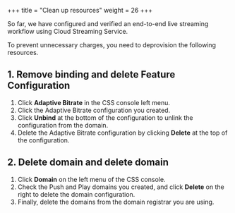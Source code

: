 +++
title = "Clean up resources"
weight = 26
+++

So far, we have configured and verified an end-to-end live streaming workflow using Cloud Streaming Service.

To prevent unnecessary charges, you need to deprovision the following resources.

## 1. Remove binding and delete Feature Configuration 
1. Click **Adaptive Bitrate** in the CSS console left menu.
2. Click the Adaptive Bitrate configuration you created.
3. Click **Unbind** at the bottom of the configuration to unlink the configuration from the domain.
4. Delete the Adaptive Bitrate configuration by clicking **Delete** at the top of the configuration.

## 2. Delete domain and delete domain
1. Click **Domain** on the left menu of the CSS console.
2. Check the Push and Play domains you created, and click **Delete** on the right to delete the domain configuration.
3. Finally, delete the domains from the domain registrar you are using.